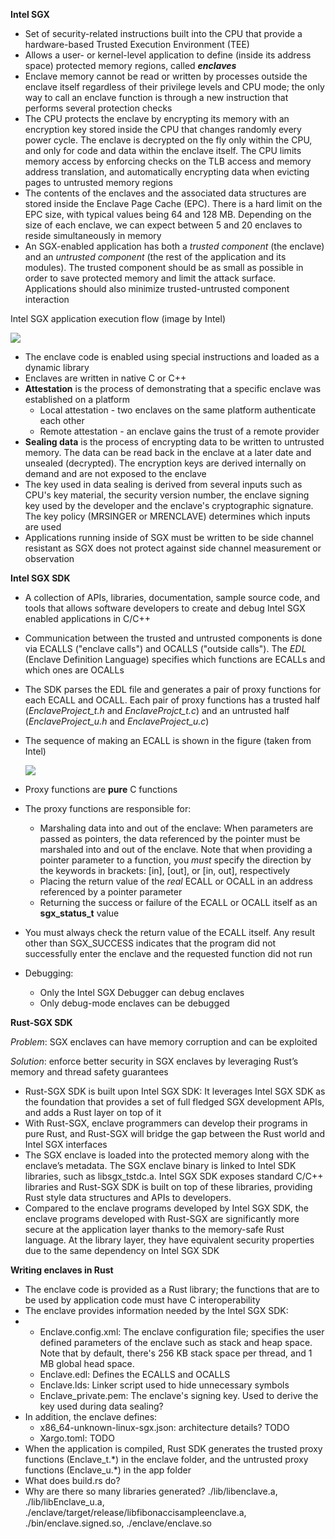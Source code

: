 **Intel SGX**



- Set of security-related instructions built into the CPU that provide a hardware-based Trusted Execution Environment (TEE)
- Allows a user- or kernel-level application to define (inside its address space) protected memory regions, called ***enclaves***
- Enclave memory cannot be read or written by processes outside the enclave itself regardless of their privilege levels and CPU mode; the only way to call an enclave function is through a new instruction that performs several protection checks
- The CPU protects the enclave by encrypting its memory with an encryption key stored inside the CPU that changes randomly every power cycle. The enclave is decrypted on the fly only within the CPU, and only for code and data within the enclave itself. The CPU limits memory access by enforcing checks on the TLB access and memory address translation, and automatically encrypting data when evicting pages to untrusted memory regions
- The contents of the enclaves and the associated data structures are stored inside the Enclave Page Cache (EPC). There is a hard limit on the EPC size, with typical values being 64 and 128 MB. Depending on the size of each enclave, we can expect between 5 and 20 enclaves to reside simultaneously in memory
- An SGX-enabled application has both a *trusted component* (the enclave) and an *untrusted component* (the rest of the application and its modules). The trusted component should be as small as possible in order to save protected memory and limit the attack surface. Applications should also minimize trusted-untrusted component interaction

Intel SGX application execution flow (image by Intel)

![](https://software.intel.com/content/dam/develop/external/us/en/images/intel-software-guard-extensions-tutorial-intel-sgx-foundation-fig03-658687.png)



- The enclave code is enabled using special instructions and loaded as a dynamic library
- Enclaves are written in native C or C++
- **Attestation** is the process of demonstrating that a specific enclave was established on a platform
  - Local attestation - two enclaves on the same platform authenticate each other
  - Remote attestation - an enclave gains the trust of a remote provider
- **Sealing data** is the process of encrypting data to be written to untrusted memory. The data can be read back in the enclave at a later date and unsealed (decrypted). The encryption keys are derived internally on demand and are not exposed to the enclave
- The key used in data sealing is derived from several inputs such as CPU's key material, the security version number, the enclave signing key used by the developer and the enclave's cryptographic signature. The key policy (MRSINGER or MRENCLAVE) determines which inputs are used
- Applications running inside of SGX must be written to be side channel resistant as SGX does not protect against side channel measurement or observation



**Intel SGX SDK**



- A collection of APIs, libraries, documentation, sample source code, and tools that allows software developers to create and debug Intel SGX enabled applications in C/C++

- Communication between the trusted and untrusted components is done via ECALLS ("enclave calls") and OCALLS ("outside calls"). The *EDL* (Enclave Definition Language) specifies which functions are ECALLs and which ones are OCALLs

- The SDK parses the EDL file and generates a pair of proxy functions for each ECALL and OCALL. Each pair of proxy functions has a trusted half (*EnclaveProject_t.h* and *EnclaveProjct_t.c*) and an untrusted half (*EnclaveProject_u.h* and *EnclaveProject_u.c*)

- The sequence of making an ECALL is shown in the figure (taken from Intel)

  ![](https://software.intel.com/content/dam/develop/external/us/en/images/enclave-development-part-7-fig-1-704116.png)

- Proxy functions are **pure** C functions
- The proxy functions are responsible for:
  - Marshaling data into and out of the enclave: When parameters are passed as pointers, the data referenced by the pointer must be marshaled into and out of the enclave. Note that when providing a pointer parameter to a function, you *must* specify the direction by the keywords in brackets: [in], [out], or [in, out], respectively
  - Placing the return value of the *real* ECALL or OCALL in an address referenced by a pointer parameter
  - Returning the success or failure of the ECALL or OCALL itself as an **sgx_status_t** value
- You must always check the return value of the ECALL itself. Any result other than SGX_SUCCESS indicates that the program did not successfully enter the enclave and the requested function did not run
- Debugging:

  - Only the Intel SGX Debugger can debug enclaves
  - Only debug-mode enclaves can be debugged



**Rust-SGX SDK**



*Problem*: SGX enclaves can have memory corruption and can be exploited

*Solution*: enforce better security in SGX enclaves by leveraging Rust’s memory and thread safety guarantees

- Rust-SGX SDK is built upon Intel SGX SDK: It leverages Intel SGX SDK as the foundation that provides a set of full fledged SGX development APIs, and adds a Rust layer on top of it
- With Rust-SGX, enclave programmers can develop their programs in pure Rust, and Rust-SGX will bridge the gap between the Rust world and Intel SGX interfaces
- The SGX enclave is loaded into the protected memory along with the enclave’s metadata. The SGX enclave binary is linked to Intel SDK libraries, such as libsgx_tstdc.a. Intel SGX SDK exposes standard C/C++ libraries and Rust-SGX SDK is built on top of these libraries, providing Rust style data structures and APIs to developers.
- Compared to the enclave programs developed by Intel SGX SDK, the enclave programs developed with Rust-SGX are significantly more secure at the application layer thanks to the memory-safe Rust language. At the library layer, they have equivalent security properties due to the same dependency on Intel SGX SDK



**Writing enclaves in Rust**



- The enclave code is provided as a Rust library; the functions that are to be used by application code must have C interoperability 
- The enclave provides information needed by the Intel SGX SDK:
- - Enclave.config.xml: The enclave configuration file; specifies the user defined parameters of the enclave such as stack and heap space. Note that by default, there's 256 KB stack space per thread, and 1 MB global head space.
  - Enclave.edl: Defines the ECALLS and OCALLS
  - Enclave.lds: Linker script used to hide unnecessary symbols
  - Enclave_private.pem: The enclave's signing key. Used to derive the key used during data sealing? 
- In addition, the enclave defines:
  - x86_64-unknown-linux-sgx.json: architecture details? TODO
  - Xargo.toml: TODO
- When the application is compiled, Rust SDK generates the trusted proxy functions (Enclave_t.\*) in the enclave folder, and the untrusted proxy functions (Enclave_u.\*) in the app folder
- What does build.rs do?
- Why are there so many libraries generated? ./lib/libenclave.a, ./lib/libEnclave_u.a, ./enclave/target/release/libfibonaccisampleenclave.a, ./bin/enclave.signed.so, ./enclave/enclave.so



